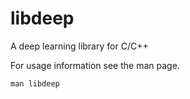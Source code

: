 libdeep
=======

A deep learning library for C/C++

For usage information see the man page.

    man libdeep
